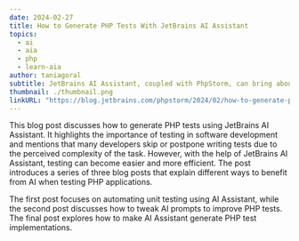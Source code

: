 ```yaml
---
date: 2024-02-27
title: How to Generate PHP Tests With JetBrains AI Assistant
topics:
  - ai
  - aia
  - php
  - learn-aia
author: taniagoral
subtitle: JetBrains AI Assistant, coupled with PhpStorm, can bring about a transformative change in your testing routine.
thumbnail: ./thumbnail.png
linkURL: "https://blog.jetbrains.com/phpstorm/2024/02/how-to-generate-php-tests-with-jetbrains-ai-assistant/"
---
```


This blog post discusses how to generate PHP tests using JetBrains AI Assistant. It highlights the importance of testing in software development and mentions that many developers skip or postpone writing tests due to the perceived complexity of the task. However, with the help of JetBrains AI Assistant, testing can become easier and more efficient. The post introduces a series of three blog posts that explain different ways to benefit from AI when testing PHP applications.

The first post focuses on automating unit testing using AI Assistant, while the second post discusses how to tweak AI prompts to improve PHP tests. The final post explores how to make AI Assistant generate PHP test implementations.
